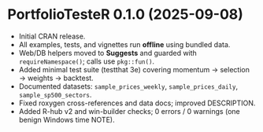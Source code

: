 # PortfolioTesteR 0.1.0 (2025-09-08)

- Initial CRAN release.
- All examples, tests, and vignettes run **offline** using bundled data.
- Web/DB helpers moved to **Suggests** and guarded with `requireNamespace()`; calls use `pkg::fun()`.
- Added minimal test suite (testthat 3e) covering momentum → selection → weights → backtest.
- Documented datasets: `sample_prices_weekly`, `sample_prices_daily`, `sample_sp500_sectors`.
- Fixed roxygen cross-references and data docs; improved DESCRIPTION.
- Added R-hub v2 and win-builder checks; 0 errors / 0 warnings (one benign Windows time NOTE).
